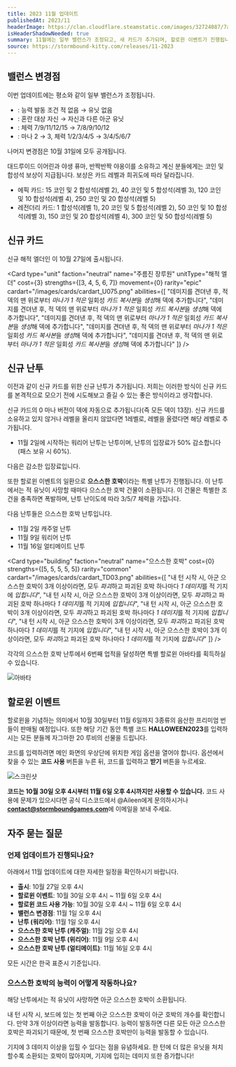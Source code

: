 ```yaml
---
title: 2023 11월 업데이트
publishedAt: 2023/11
headerImage: https://clan.cloudflare.steamstatic.com/images/32724087/7a8e17379d654e2e73f513ca3430c77413642bfa_960x311.png
isHeaderShadowNeeded: true
summary: 11월에는 일부 밸런스가 조정되고, 새 카드가 추가되며, 할로윈 이벤트가 진행됩니다!
source: https://stormbound-kitty.com/releases/11-2023
---
```


<script>
    import Old from "$components/Old.svelte";
    import New from "$components/New.svelte";
    import ImageBlock from "$components/ImageBlock.svelte";
    import FlexibleList from "$components/FlexibleList.svelte";
    import Icon from "$components/Icon.svelte";
    import Card from "$components/Card.svelte";
    import CardLink from "$components/CardLink.svelte";
    import Comment from "$components/Comment.svelte";
    import DiscountedBrawl from "$components/DiscountedBrawl.md";
</script>

## 밸런스 변경점
이번 업데이트에는 평소와 같이 일부 밸런스가 조정됩니다.

  - <CardLink target="야생 퓨마" />: 능력 발동 조건 <Old>적 없음</Old> → <New type="nerf">유닛 없음</New>
  - <CardLink target="반짝반짝 야옹이" />: 혼란 대상 <Old>자신</Old> → <New type="nerf">자신과 다른 아군 유닛</New>
  - <CardLink target="대드루이드 이어린" />: 체력 <Old>7/9/11/12/15</Old> → <New type="nerf">7/8/9/10/12</New>
  - <CardLink target="돌격의 호랑이" />: 마나 <Old>2</Old> → <New type="buff">3</New>, 체력 <Old>1/2/3/4/5</Old> → <New type="buff">3/4/5/6/7</New>

나머지 변경점은 10월 31일에 모두 공개됩니다.

<Comment>

대드루이드 이어린과 야생 퓨마, 반짝반짝 야옹이를 소유하고 계신 분들에게는 코인 및 합성석 보상이 지급됩니다. 보상은 카드 레벨과 희귀도에 따라 달라집니다.

  - <Icon type="epic" /> 에픽 카드: <Icon type="coin" /> 15 코인 및 <Icon type="stone" /> 2 합성석(레벨 2), <Icon type="coin" /> 40 코인 및 <Icon type="stone" /> 5 합성석(레벨 3), <Icon type="coin" /> 120 코인 및 <Icon type="stone" /> 10 합성석(레벨 4), <Icon type="coin" /> 250 코인 및 <Icon type="stone" /> 20 합성석(레벨 5)
  - <Icon type="legendary" /> 레전더리 카드: <Icon type="stone" /> 1 합성석(레벨 1), <Icon type="coin" /> 20 코인 및 <Icon type="stone" /> 5 합성석(레벨 2), <Icon type="coin" /> 50 코인 및 <Icon type="stone" /> 10 합성석(레벨 3), <Icon type="coin" /> 150 코인 및 <Icon type="stone" /> 20 합성석(레벨 4), <Icon type="coin" /> 300 코인 및 <Icon type="stone" /> 50 합성석(레벨 5)

</Comment>

## 신규 카드
신규 해적 엘더인 <CardLink target="주름진 장루원" />이 10월 27일에 출시됩니다.

<Card type="unit" faction="neutral" name="주름진 장루원" unitType="해적 엘더" cost={3} strengths={[3, 4, 5, 6, 7]} movement={0} rarity="epic" cardart="/images/cards/cardart_U075.png" abilities={[
    "데미지를 견뎌낸 후, 적 덱의 맨 위로부터 *마나가 1 적은* 일회성 *카드 복사본*을 *생성*해 덱에 추가합니다",
    "데미지를 견뎌낸 후, 적 덱의 맨 위로부터 *마나가 1 적은* 일회성 *카드 복사본*을 *생성*해 덱에 추가합니다",
    "데미지를 견뎌낸 후, 적 덱의 맨 위로부터 *마나가 1 적은* 일회성 *카드 복사본*을 *생성*해 덱에 추가합니다",
    "데미지를 견뎌낸 후, 적 덱의 맨 위로부터 *마나가 1 적은* 일회성 *카드 복사본*을 *생성*해 덱에 추가합니다",
    "데미지를 견뎌낸 후, 적 덱의 맨 위로부터 *마나가 1 적은* 일회성 *카드 복사본*을 *생성*해 덱에 추가합니다"
]} />

## 신규 난투
이전과 같이 신규 카드를 위한 신규 난투가 추가됩니다. 저희는 이러한 방식이 신규 카드를 본격적으로 모으기 전에 시도해보고 즐길 수 있는 좋은 방식이라고 생각합니다.

신규 카드의 0 마나 버전이 덱에 자동으로 추가됩니다(즉 모든 덱이 13장). 신규 카드를 소유하고 있지 않거나 레벨을 올리지 않았다면 1레벨로, 레벨을 올렸다면 해당 레벨로 추가됩니다.

  - 11월 2일에 시작하는 워리어 난투는 <CardLink target="주름진 장루원" /> 난투이며, 난투의 입장료가 50% 감소합니다(패스 보유 시 60%).

다음은 감소한 입장료입니다.

<DiscountedBrawl />

<ImageBlock position="right" src="https://cdn.sanity.io/images/5hlpazgd/production/7777bf0a7d2d316bedf1aa9e1438e19bb2024ac2-1125x2436.jpg#screenshot">

또한 할로윈 이벤트의 일환으로 **으스스한 호박**이라는 특별 난투가 진행됩니다. 이 난투에서는 적 유닛이 사망할 때마다 으스스한 호박 건물이 소환됩니다. 이 건물은 특별한 조건을 충족하면 폭발하며, 난투 난이도에 따라 3/5/7 체력을 가집니다.

다음 난투들은 으스스한 호박 난투입니다.

  - 11월 2일 캐주얼 난투
  - 11월 9일 워리어 난투
  - 11월 16일 얼티메이트 난투

</ImageBlock>

<Card type="building" faction="neutral" name="으스스한 호박" cost={0} strengths={[5, 5, 5, 5, 5]} rarity="common" cardart="/images/cards/cardart_TD03.png" abilities={[
    "내 턴 시작 시, 아군 으스스한 호박이 3개 이상이라면, 모두 *파괴*하고 파괴된 호박 하나마다 *1 데미지*를 적 기지에 *입힙니다*",
    "내 턴 시작 시, 아군 으스스한 호박이 3개 이상이라면, 모두 *파괴*하고 파괴된 호박 하나마다 *1 데미지*를 적 기지에 *입힙니다*",
    "내 턴 시작 시, 아군 으스스한 호박이 3개 이상이라면, 모두 *파괴*하고 파괴된 호박 하나마다 *1 데미지*를 적 기지에 *입힙니다*",
    "내 턴 시작 시, 아군 으스스한 호박이 3개 이상이라면, 모두 *파괴*하고 파괴된 호박 하나마다 *1 데미지*를 적 기지에 *입힙니다*",
    "내 턴 시작 시, 아군 으스스한 호박이 3개 이상이라면, 모두 *파괴*하고 파괴된 호박 하나마다 *1 데미지*를 적 기지에 *입힙니다*"
]} />

각각의 으스스한 호박 난투에서 6번째 업적을 달성하면 특별 할로윈 아바타를 획득하실 수 있습니다.

<FlexibleList setFontSizeFixed disableVertical>
    <img alt="아바타" src="https://cdn.sanity.io/images/5hlpazgd/production/2c894cec085b4be1988ebc1234fa23ee85b22b78-1920x810.png#screenshot" />
</FlexibleList>

## 할로윈 이벤트
할로윈을 기념하는 의미에서 10월 30일부터 11월 6일까지 3종류의 음산한 프리미엄 번들이 판매될 예정입니다. 또한 해당 기간 동안 특별 코드 **HALLOWEEN2023**를 입력하시는 모든 분들께 자그마한 <Icon type="ruby" /> 20 루비의 선물을 드립니다.

코드를 입력하려면 메인 화면의 우상단에 위치한 게임 옵션을 열어야 합니다. 옵션에서 찾을 수 있는 **코드 사용** 버튼을 누른 뒤, 코드를 입력하고 **받기** 버튼을 누르세요.

<FlexibleList allowOverflow>
    <img alt="스크린샷" src="https://cdn.sanity.io/images/5hlpazgd/production/782061675a637bde5a5f243153f99e49b82c64e1-1572x1080.png#screenshot" />
</FlexibleList>

**코드는 10월 30일 오후 4시부터 11월 6일 오후 4시까지만 사용할 수 있습니다.** 코드 사용에 문제가 있으시다면 공식 디스코드에서 @Aileen에게 문의하시거나 **contact@stormboundgames.com**에 이메일을 보내 주세요.

## 자주 묻는 질문
### 언제 업데이트가 진행되나요?
아래에서 11월 업데이트에 대한 자세한 일정을 확인하시기 바랍니다.

  - **<CardLink target="주름진 장루원" /> 출시**: 10월 27일 오후 4시
  - **할로윈 이벤트**: 10월 30일 오후 4시 ~ 11월 6일 오후 4시
  - **할로윈 코드 사용 가능**: 10월 30일 오후 4시 ~ 11월 6일 오후 4시
  - **밸런스 변경점**: 11월 1일 오후 4시
  - **<CardLink target="주름진 장루원" /> 난투 (워리어)**: 11월 1일 오후 4시
  - **으스스한 호박 난투 (캐주얼)**: 11월 2일 오후 4시
  - **으스스한 호박 난투 (위리어)**: 11월 9일 오후 4시
  - **으스스한 호박 난투 (얼티메이트)**: 11월 16일 오후 4시

모든 시간은 한국 표준시 기준입니다.

### 으스스한 호박의 능력이 어떻게 작동하나요?
해당 난투에서는 적 유닛이 사망하면 아군 으스스한 호박이 소환됩니다.

내 턴 시작 시, 보드에 있는 첫 번째 아군 으스스한 호박이 아군 호박의 개수를 확인합니다. 만약 3개 이상이라면 능력을 발동합니다. 능력이 발동하면 다른 모든 아군 으스스한 호박은 파괴되기 때문에, 첫 번째 으스스한 호박만이 능력을 발동할 수 있습니다.

기지에 3 데미지 이상을 입힐 수 있다는 점을 유념하세요. 한 턴에 더 많은 유닛을 처치할수록 소환되는 호박이 많아지며, 기지에 입히는 데미지 또한 증가합니다!
